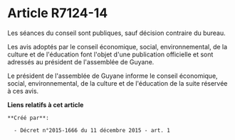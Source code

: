 # Article R7124-14

Les séances du conseil sont publiques, sauf décision contraire du bureau. 

Les avis adoptés par le conseil économique, social, environnemental, de la culture et de l'éducation font l'objet d'une
publication officielle et sont adressés au président de l'assemblée de Guyane. 

Le président de l'assemblée de Guyane informe le conseil économique, social, environnemental, de la culture et de l'éducation
de la suite réservée à ces avis.

**Liens relatifs à cet article**

	**Créé par**:

	  - Décret n°2015-1666 du 11 décembre 2015 - art. 1
